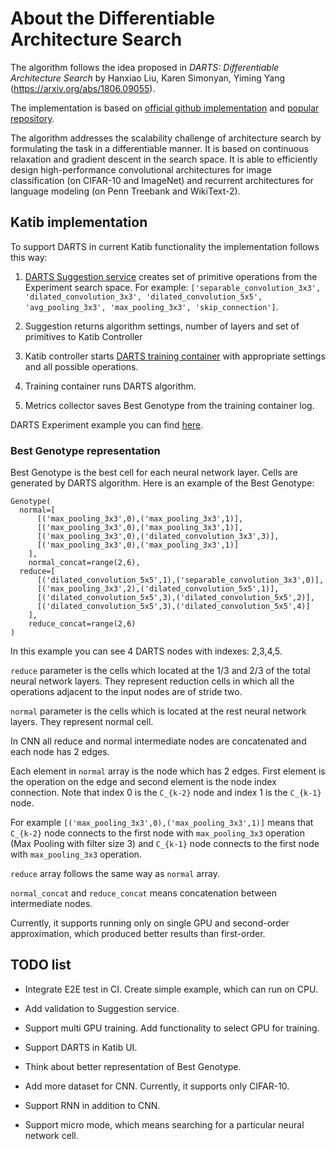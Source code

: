 # About the Differentiable Architecture Search

The algorithm follows the idea proposed in _DARTS: Differentiable Architecture Search_ by Hanxiao Liu, Karen Simonyan, Yiming Yang (https://arxiv.org/abs/1806.09055).

The implementation is based on [official github implementation](https://github.com/quark0/darts) and [popular repository](https://github.com/khanrc/pt.darts).

The algorithm addresses the scalability challenge of architecture search by formulating the task in a differentiable manner. It is based on continuous relaxation and gradient descent in the search space. It is able to efficiently design high-performance convolutional architectures for image classification (on CIFAR-10 and ImageNet) and recurrent architectures for language modeling (on Penn Treebank and WikiText-2).

## Katib implementation

To support DARTS in current Katib functionality the implementation follows this way:

1. [DARTS Suggestion service](./) creates set of primitive operations from the Experiment search space. For example: `['separable_convolution_3x3', 'dilated_convolution_3x3', 'dilated_convolution_5x5', 'avg_pooling_3x3', 'max_pooling_3x3', 'skip_connection']`.

2. Suggestion returns algorithm settings, number of layers and set of primitives to Katib Controller

3. Katib controller starts [DARTS training container](../../../../../examples/v1beta1/nas/darts-cnn-cifar10)
   with appropriate settings and all possible operations.

4. Training container runs DARTS algorithm.

5. Metrics collector saves Best Genotype from the training container log.

DARTS Experiment example you can find [here](../../../../../examples/v1beta1/nas/darts-gpu.yaml).

### Best Genotype representation

Best Genotype is the best cell for each neural network layer. Cells are generated by DARTS algorithm.
Here is an example of the Best Genotype:

```
Genotype(
  normal=[
      [('max_pooling_3x3',0),('max_pooling_3x3',1)],
      [('max_pooling_3x3',0),('max_pooling_3x3',1)],
      [('max_pooling_3x3',0),('dilated_convolution_3x3',3)],
      [('max_pooling_3x3',0),('max_pooling_3x3',1)]
    ],
    normal_concat=range(2,6),
  reduce=[
      [('dilated_convolution_5x5',1),('separable_convolution_3x3',0)],
      [('max_pooling_3x3',2),('dilated_convolution_5x5',1)],
      [('dilated_convolution_5x5',3),('dilated_convolution_5x5',2)],
      [('dilated_convolution_5x5',3),('dilated_convolution_5x5',4)]
    ],
    reduce_concat=range(2,6)
)
```

In this example you can see 4 DARTS nodes with indexes: 2,3,4,5.

`reduce` parameter is the cells which located at the 1/3 and 2/3 of the total neural network layers. They represent reduction cells in which all the operations adjacent to the input nodes are of stride two.

`normal` parameter is the cells which is located at the rest neural network layers. They represent normal cell.

In CNN all reduce and normal intermediate nodes are concatenated and each node has 2 edges.

Each element in `normal` array is the node which has 2 edges. First element is the operation on the edge and second element is the node index connection. Note that index 0 is the `C_{k-2}` node and index 1 is the `C_{k-1}` node.

For example `[('max_pooling_3x3',0),('max_pooling_3x3',1)]` means that `C_{k-2}` node connects to the first node with `max_pooling_3x3` operation (Max Pooling with filter size 3) and `C_{k-1}` node connects to the first node with `max_pooling_3x3` operation.

`reduce` array follows the same way as `normal` array.

`normal_concat` and `reduce_concat` means concatenation between intermediate nodes.

Currently, it supports running only on single GPU and second-order approximation, which produced better results than first-order.

## TODO list

- Integrate E2E test in CI. Create simple example, which can run on CPU.

- Add validation to Suggestion service.

- Support multi GPU training. Add functionality to select GPU for training.

- Support DARTS in Katib UI.

- Think about better representation of Best Genotype.

- Add more dataset for CNN. Currently, it supports only CIFAR-10.

- Support RNN in addition to CNN.

- Support micro mode, which means searching for a particular neural network cell.
